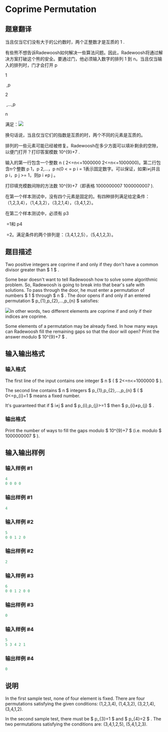 # Coprime Permutation

## 题意翻译

当且仅当它们没有大于的公约数时，两个正整数才是互质的 1 .

有些熊不想告诉Radewoosh如何解决一些算法问题。因此，Radewoosh将通过解决方案打破这个熊的安全。要通过门，他必须输入数字的排列 1 到 n。当且仅当输入的排列时，门才会打开 p

1

​ ,p

2

​ ,...,p

n

满足：![](https://cdn.luogu.org/upload/vjudge_pic/CF698F/9d4538a9a97e6652f8a13f246927402ea6472421.png)

换句话说，当且仅当它们的指数是互质的时，两个不同的元素是互质的。

排列的一些元素可能已经被修复。Radewoosh在多少方面可以填补剩余的空隙，以便门打开？打印答案模数 10^{9}+7 .

输入的第一行包含一个整数 n ( 2<=n<=1000000 2<=n<=1000000)。第二行包含n个整数 p 1，p 2,...，p n(0 < = p i  = 1表示固定数字。可以保证，如果i≠j并且 p i，p j >= 1，则p i ≠p j 。

打印填充模数间隙的方法数 10^{9}+7（即表格 1000000007 1000000007 ).

在第一个样本测试中，没有四个元素是固定的。有四种排列满足给定条件：（1,2,3,4），（1,4,3,2），（3,2,1,4），（3,4,1,2）。

在第二个样本测试中，必须有 p3

​ =1和 p4

​ =2。满足条件的两个排列是：（3,4,1,2,5），（5,4,1,2,3）。

## 题目描述

Two positive integers are coprime if and only if they don't have a common divisor greater than $ 1 $ .

Some bear doesn't want to tell Radewoosh how to solve some algorithmic problem. So, Radewoosh is going to break into that bear's safe with solutions. To pass through the door, he must enter a permutation of numbers $ 1 $ through $ n $ . The door opens if and only if an entered permutation $ p_{1},p_{2},...,p_{n} $ satisfies:

![](https://cdn.luogu.com.cn/upload/vjudge_pic/CF698F/9d4538a9a97e6652f8a13f246927402ea6472421.png)In other words, two different elements are coprime if and only if their indices are coprime.

Some elements of a permutation may be already fixed. In how many ways can Radewoosh fill the remaining gaps so that the door will open? Print the answer modulo $ 10^{9}+7 $ .

## 输入输出格式

### 输入格式

The first line of the input contains one integer $ n $ ( $ 2<=n<=1000000 $ ).

The second line contains $ n $ integers $ p_{1},p_{2},...,p_{n} $ ( $ 0<=p_{i}=1 $ means a fixed number.

It's guaranteed that if $ i≠j $ and $ p_{i},p_{j}>=1 $ then $ p_{i}≠p_{j} $ .

### 输出格式

Print the number of ways to fill the gaps modulo $ 10^{9}+7 $ (i.e. modulo $ 1000000007 $ ).

## 输入输出样例

### 输入样例 #1

```cpp
4
0 0 0 0

```
### 输出样例 #1

```cpp
4

```
### 输入样例 #2

```cpp
5
0 0 1 2 0

```
### 输出样例 #2

```cpp
2

```
### 输入样例 #3

```cpp
6
0 0 1 2 0 0

```
### 输出样例 #3

```cpp
0

```
### 输入样例 #4

```cpp
5
5 3 4 2 1

```
### 输出样例 #4

```cpp
0

```
## 说明

In the first sample test, none of four element is fixed. There are four permutations satisfying the given conditions: (1,2,3,4), (1,4,3,2), (3,2,1,4), (3,4,1,2).

In the second sample test, there must be $ p_{3}=1 $ and $ p_{4}=2 $ . The two permutations satisfying the conditions are: (3,4,1,2,5), (5,4,1,2,3).


